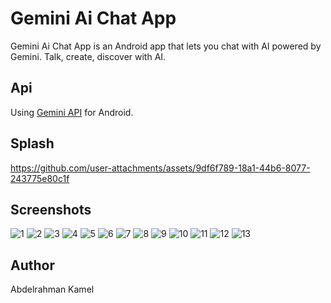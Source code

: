 # Gemini Ai Chat App
Gemini Ai Chat App is an Android app that lets you chat with AI powered by Gemini. Talk, create, discover with AI.

## Api
Using [Gemini API](https://ai.google.dev/gemini-api/docs/get-started/tutorial?lang=android) for Android.


## Splash
https://github.com/user-attachments/assets/9df6f789-18a1-44b6-8077-243775e80c1f
## Screenshots
![1](https://github.com/user-attachments/assets/b2e17ad6-a4a3-4b77-99af-ddde889b5f9d)
![2](https://github.com/user-attachments/assets/6efb3909-079a-44ea-adf7-6da3af471f6f)
![3](https://github.com/user-attachments/assets/51cac530-2487-408e-b2f0-6b8c492e8d65)
![4](https://github.com/user-attachments/assets/c7c48281-cacd-4d3a-8068-7a5bd738a383)
![5](https://github.com/user-attachments/assets/fc5237d3-a9bf-42e4-85ee-eb1d5cc0bedb)
![6](https://github.com/user-attachments/assets/5d009924-a524-4121-b225-877c5ed02918)
![7](https://github.com/user-attachments/assets/3875086b-ba34-476b-9570-f102c9209371)
![8](https://github.com/user-attachments/assets/4598a120-3cf3-45be-9471-d48fb62f2dac)
![9](https://github.com/user-attachments/assets/c26f8b3c-f2f8-4a1e-aab0-d66dc83646fb)
![10](https://github.com/user-attachments/assets/6b042783-bb6f-4f61-a310-1c7a5e7d2988)
![11](https://github.com/user-attachments/assets/b082762b-b39c-4d18-b09d-5892f92c3c0f)
![12](https://github.com/user-attachments/assets/18227b3c-9405-45ed-bef1-96f12ec35f5d)
![13](https://github.com/user-attachments/assets/d0f40c8a-ad10-47c0-8d5b-8c9ab914f317)

## Author
Abdelrahman Kamel














